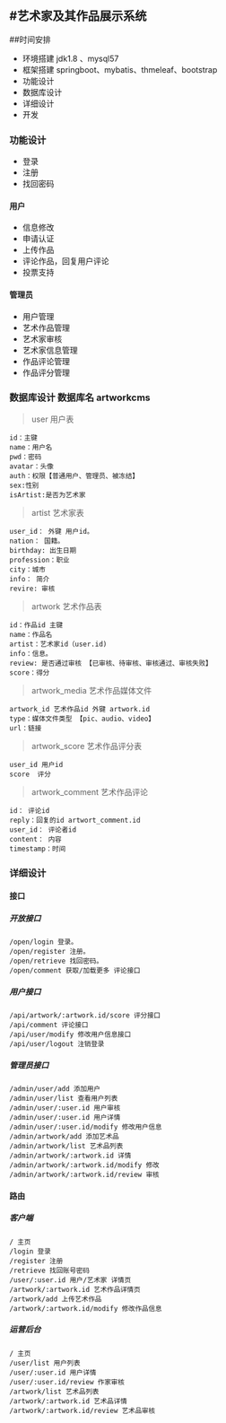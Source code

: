 #艺术家及其作品展示系统
---
##时间安排
* 环境搭建 jdk1.8 、mysql57
* 框架搭建 springboot、mybatis、thmeleaf、bootstrap
* 功能设计
* 数据库设计
* 详细设计
* 开发   

### 功能设计

* 登录
* 注册
* 找回密码

#### 用户

* 信息修改
* 申请认证
* 上传作品
* 评论作品，回复用户评论
* 投票支持

#### 管理员

* 用户管理
* 艺术作品管理
* 艺术家审核
* 艺术家信息管理
* 作品评论管理
* 作品评分管理



### 数据库设计 数据库名 artworkcms


>user 用户表    

	id：主键    
	name：用户名    
	pwd：密码    
	avatar：头像    
	auth：权限【普通用户、管理员、被冻结】  
	sex:性别
	isArtist:是否为艺术家
  

>artist  艺术家表

	user_id： 外键 用户id。  
	nation： 国籍。  
	birthday: 出生日期
	profession：职业 
	city：城市
	info： 简介
	revire: 审核


>artwork 艺术作品表

	id：作品id 主键
	name：作品名
	artist：艺术家id（user.id)    
	info：信息。 
	review: 是否通过审核 【已审核、待审核、审核通过、审核失败】
	score：得分


>artwork_media 艺术作品媒体文件

	artwork_id 艺术作品id 外键 artwork.id
	type：媒体文件类型 【pic、audio、video】
	url：链接

>artwork_score 艺术作品评分表

	user_id 用户id
	score  评分

>artwork_comment 艺术作品评论

	id： 评论id
	reply：回复的id artwort_comment.id
	user_id： 评论者id
	content： 内容
	timestamp：时间


### 详细设计

#### 接口
	
##### 开放接口
	/open/login 登录。  
	/open/register 注册。  
	/open/retrieve 找回密码。  
	/open/comment 获取/加载更多 评论接口
##### 用户接口
	/api/artwork/:artwork.id/score 评分接口
	/api/comment 评论接口
	/api/user/modify 修改用户信息接口
	/api/user/logout 注销登录
##### 管理员接口
	/admin/user/add 添加用户
	/admin/user/list 查看用户列表
	/admin/user/:user.id 用户审核
	/admin/user/:user.id 用户详情
	/admin/user/:user.id/modify 修改用户信息
	/admin/artwork/add 添加艺术品
	/admin/artwork/list 艺术品列表
	/admin/artwork/:artwork.id 详情
	/admin/artwork/:artwork.id/modify 修改
	/admin/artwork/:artwork.id/review 审核
	
	
#### 路由

##### 客户端
	/ 主页
	/login 登录
	/register 注册
	/retrieve 找回账号密码
	/user/:user.id 用户/艺术家 详情页
	/artwork/:artwork.id 艺术作品详情页
	/artwork/add 上传艺术作品
	/artwork/:artwork.id/modify 修改作品信息
##### 运营后台
	/ 主页
	/user/list 用户列表
	/user/:user.id 用户详情
	/user/:user.id/review 作家审核
	/artwork/list 艺术品列表
	/artwork/:artwork.id 艺术品详情
	/artwork/:artwork.id/review 艺术品审核

	
	
	


